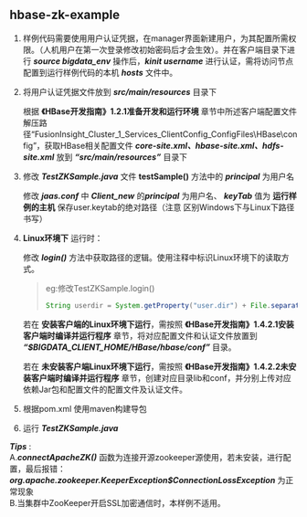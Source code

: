 ## hbase-zk-example

1. 样例代码需要使用用户认证凭据，在manager界面新建用户，为其配置所需权限。（人机用户在第一次登录修改初始密码后才会生效）。并在客户端目录下进行 ***source bigdata_env*** 操作后，***kinit username*** 进行认证，需将访问节点配置到运行样例代码的本机 ***hosts*** 文件中。

2. 将用户认证凭据文件放到 ***src/main/resources*** 目录下

   根据 __《HBase开发指南》1.2.1准备开发和运行环境__  章节中所述客户端配置文件解压路径“FusionInsight_Cluster_1_Services_ClientConfig_ConfigFiles\HBase\config”，获取HBase相关配置文件 ***core-site.xml、hbase-site.xml、hdfs-site.xml*** 放到 ***“src/main/resources”*** 目录下

3. 修改 ***TestZKSample.java*** 文件 __testSample()__ 方法中的 ***principal*** 为用户名
   
   修改 ***jaas.conf*** 中 ***Client_new*** 的***principal*** 为用户名、 ***keyTab*** 值为 __运行样例的主机__ 保存user.keytab的绝对路径（注意 区别Windows下与Linux下路径书写）

4. __Linux环境下__ 运行时：

   修改 ***login()*** 方法中获取路径的逻辑。使用注释中标识Linux环境下的读取方式。

   > eg:修改TestZKSample.login()
   >
   > ```java
   > String userdir = System.getProperty("user.dir") + File.separator + "conf" + File.separator;
   > ```

   若在 __安装客户端的Linux环境下运行__，需按照 __《HBase开发指南》1.4.2.1安装客户端时编译并运行程序__ 章节，将对应配置文件和认证文件放置到 ***“$BIGDATA_CLIENT_HOME/HBase/hbase/conf”*** 目录。

   若在 __未安装客户端Linux环境下运行__，需按照 __《HBase开发指南》1.4.2.2未安装客户端时编译并运行程序__ 章节，创建对应目录lib和conf，并分别上传对应依赖Jar包和配置文件的配置文件及认证文件。

5. 根据pom.xml 使用maven构建导包

6. 运行 ***TestZKSample.java*** 

***Tips*** :  
A.***connectApacheZK()*** 函数为连接开源zookeeper源使用，若未安装，进行配置，最后报错： ***org.apache.zookeeper.KeeperException$ConnectionLossException*** 为正常现象  
B.当集群中ZooKeeper开启SSL加密通信时，本样例不适用。


